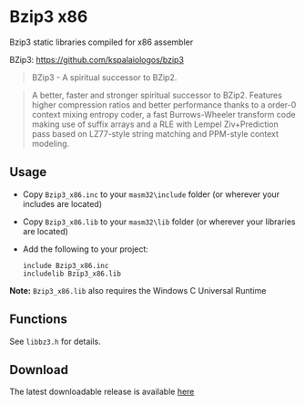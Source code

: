 # Bzip3 x86

Bzip3 static libraries compiled for x86 assembler 

BZip3: https://github.com/kspalaiologos/bzip3

> BZip3 - A spiritual successor to BZip2.

> A better, faster and stronger spiritual successor to BZip2. Features higher compression ratios and better performance thanks to a order-0 context mixing entropy coder, a fast Burrows-Wheeler transform code making use of suffix arrays and a RLE with Lempel Ziv+Prediction pass based on LZ77-style string matching and PPM-style context modeling.

## Usage

* Copy `Bzip3_x86.inc` to your `masm32\include` folder (or wherever your includes are located)

* Copy `Bzip3_x86.lib` to your `masm32\lib` folder (or wherever your libraries are located)

* Add the following to your project:
  
  ```assembly
  include Bzip3_x86.inc
  includelib Bzip3_x86.lib
  ```

**Note:** `Bzip3_x86.lib` also requires the Windows C Universal Runtime

## Functions

See `libbz3.h` for details.

## Download

The latest downloadable release is available [here](https://github.com/mrfearless/libraries/blob/master/releases/Bzip3_x86.zip?raw=true)
